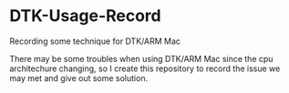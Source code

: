 # DTK-Usage-Record
 Recording some technique for DTK/ARM Mac

There may be some troubles when using DTK/ARM Mac since the cpu architechure changing, so I create this repository to record the issue we may met and give out some solution. 